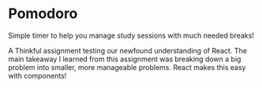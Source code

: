 # Pomodoro
Simple timer to help you manage study sessions with much needed breaks!

A Thinkful assignment testing our newfound understanding of React. The main takeaway I learned from this assignment was breaking down a big problem into smaller, more manageable problems. React makes this easy with components!
